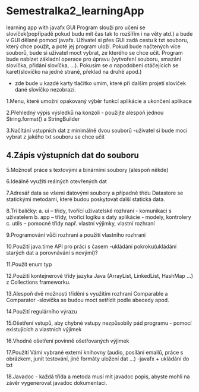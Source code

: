 # Semestralka2_learningApp
learning app with javafx GUI
Program slouží pro učení se slovíček(popřípadě pokud budu mít čas tak to rozšířím i na věty atd.) a bude v GUI dělané pomocí javafx. 
Uživatel si přes GUI zadá cestu k txt souboru, který chce použít, a poté jej program uloží. Pokud bude načtených více souborů, bude 
si uživatel moct vybrat, ze kterého se chce učit. Program bude nabízet základní operace pro úpravu (vytvoření souboru, smazání 
slovíčka, přidání slovíčka, ...). Pokusím se o napodobení otáčejících se karet(slovíčko na jedné straně, překlad na druhé apod.)
+ zde bude u kazdé karty tlačítko umím, které při dalším projetí slovíček dané slovíčko nezobrazí.








1.Menu, které umožní opakovaný výběr funkcí aplikácie a ukončení aplikace

2.Přehledný výpis výsledků na konzoli - použijte alespoň jednou String.format() a StringBuilder

3.Načítání vstupních dat z minimálně dvou souborů 
-uživatel si bude moci vybrat z jakého txt souboru se chce učit

4.Zápis výstupních dat do souboru
-
5.Možnosť práce s textovými a binárními soubory (alespoň někde)

6.Ideálně využití reálných otevřených dat

7.Adresář data se všemi datovými soubory a případně třídu Datastore se statickými metodami, které budou poskytovat další statická data.

8.Tri balíčky: 	a. 	ui – třídy, tvořící uživatelské rozhraní - komunikaci s uživatelem
                b. 	app – třídy, tvořící logiku s daty aplikácie - modely, kontrolery
                c. 	utils – pomocné třídy např. vlastní výjimky, vlastní rozhraní
                
9.Programování vůči rozhraní a použití vlastního rozhraní

10.Použití java.time API pro práci s časem
-ukládání pokroku(ukládání starých dat a porovnávání s novými)?

11.Použít enum typ

12.Použití kontejnerové třídy jazyka Java (ArrayList, LinkedList, HashMap ...) z Collections frameworku.

13.Alespoň dvě možnosti třídění s využitím rozhraní Comparable a Comparator 
-slovíčka se budou moct setřídit podle abecedy apod.

14.Použití regulárního výrazu

15.Ošetření vstupů, aby chybné vstupy nezpůsobily pád programu - pomocí existujících a vlastních výjimek

16.Vhodné ošetření povinně ošetřovaných výjimek

17.Použití Vámi vybrané externí knihovny (audio, posílání emailů, práce s obrázkem, junit testování, jiné formáty uložení dat ...)
-javafx + ukládání do txt

18.Javadoc - každá třída a metoda musí mít javadoc popis, abyste mohli na závěr vygenerovat javadoc dokumentaci. 

